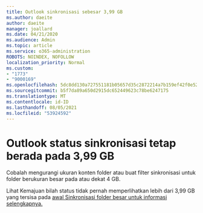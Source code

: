 ```yaml
---
title: Outlook sinkronisasi sebesar 3,99 GB
ms.author: daeite
author: daeite
manager: joallard
ms.date: 04/21/2020
ms.audience: Admin
ms.topic: article
ms.service: o365-administration
ROBOTS: NOINDEX, NOFOLLOW
localization_priority: Normal
ms.custom:
- "1773"
- "9000169"
ms.openlocfilehash: 5dc8dd130a727551181b05657d35c2872214a7b159ef42f0e52d8464fc38967b
ms.sourcegitcommit: b5f7da89a650d2915dc652449623c78be6247175
ms.translationtype: MT
ms.contentlocale: id-ID
ms.lasthandoff: 08/05/2021
ms.locfileid: "53924592"
---
```

# <a name="outlook-sync-status-bar-remains-at-399-gb"></a>Outlook status sinkronisasi tetap berada pada 3,99 GB

Cobalah mengurangi ukuran konten folder atau buat filter sinkronisasi untuk folder berukuran besar pada atau dekat 4 GB.

Lihat Kemajuan bilah status tidak pernah memperlihatkan lebih dari 3,99 GB yang tersisa pada [awal Sinkronisasi folder besar untuk informasi selengkapnya.](https://support.microsoft.com/help/2738323/status-bar-progress-never-shows-more-than-3-99-gb-remaining-on-initial)